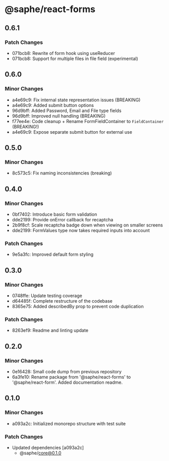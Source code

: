 # @saphe/react-forms

## 0.6.1

### Patch Changes

- 071bcb8: Rewrite of form hook using useReducer
- 071bcb8: Support for multiple files in file field (experimental)

## 0.6.0

### Minor Changes

- a4e69c9: Fix internal state representation issues (BREAKING)
- a4e69c9: Added submit button options
- 96d9bff: Added Password, Email and File type fields
- 96d9bff: Improved null handling (BREAKING)
- f77ee4e: Code cleanup + Rename FormFieldContainer to `FieldContainer` (BREAKING!)
- a4e69c9: Expose separate submit button for external use

## 0.5.0

### Minor Changes

- 8c573c5: Fix naming inconsistencies (breaking)

## 0.4.0

### Minor Changes

- 0bf7402: Introduce basic form validation
- dde2199: Provide onError callback for recaptcha
- 2b9f8cf: Scale recaptcha badge down when viewing on smaller screens
- dde2199: FormValues type now takes required inputs into account

### Patch Changes

- 9e5a3fc: Improved default form styling

## 0.3.0

### Minor Changes

- 0748ffe: Update testing coverage
- d64485f: Complete restructure of the codebase
- 8365e75: Added describedBy prop to prevent code duplication

### Patch Changes

- 8263ef9: Readme and linting update

## 0.2.0

### Minor Changes

- 0e16428: Small code dump from previous repository
- 6a3fe10: Rename package from '@saphe/react-forms' to '@saphe/react-form'. Added documentation readme.

## 0.1.0

### Minor Changes

- a093a2c: Initialized monorepo structure with test suite

### Patch Changes

- Updated dependencies [a093a2c]
  - @saphe/core@0.1.0
